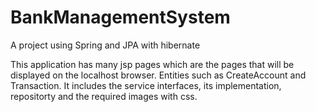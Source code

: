 # BankManagementSystem
A project using Spring and JPA with hibernate

This application has many jsp pages which are the pages that will be displayed on the localhost browser.
Entities such as CreateAccount and Transaction.
It includes the service interfaces, its implementation, repositorty and the required images with css.
